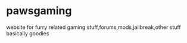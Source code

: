 # pawsgaming
website for furry related gaming stuff,forums,mods,jailbreak,other stuff basically goodies 
